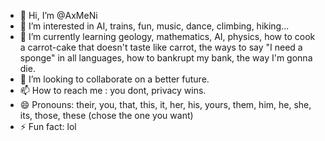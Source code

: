 - 👋 Hi, I’m @AxMeNi
- 👀 I’m interested in AI, trains, fun, music, dance, climbing, hiking... 
- 🌱 I’m currently learning geology, mathematics, AI, physics, how to cook a carrot-cake that doesn't taste like carrot, the ways to say "I need a sponge" in all languages, how to bankrupt my bank, the way I'm gonna die.
- 💞️ I’m looking to collaborate on a better future.
- 📫 How to reach me : you dont, privacy wins.
- 😄 Pronouns: their, you, that, this, it, her, his, yours, them, him, he, she, its, those, these (chose the one you want)
- ⚡ Fun fact: lol

<!---
AxMeNi/AxMeNi is a ✨ special ✨ repository because its `README.md` (this file) appears on your GitHub profile.
You can click the Preview link to take a look at your changes.
--->
